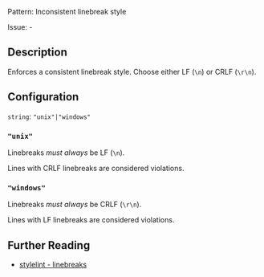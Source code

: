 Pattern: Inconsistent linebreak style

Issue: -

## Description

Enforces a consistent linebreak style. Choose either LF (`\n`) or CRLF (`\r\n`).

## Configuration

`string`: `"unix"|"windows"`

### `"unix"`

Linebreaks _must always_ be LF (`\n`).

Lines with CRLF linebreaks are considered violations.

### `"windows"`

Linebreaks _must always_ be CRLF (`\r\n`).

Lines with LF linebreaks are considered violations.

## Further Reading

* [stylelint - linebreaks](https://stylelint.io/user-guide/rules/linebreaks)